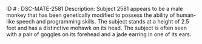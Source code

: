 ID # : DSC-MATE-2581
Description: Subject 2581 appears to be a male monkey that has been genetically modified to possess the ability of human-like speech and programming skills. The subject stands at a height of 2.5 feet and has a distinctive mohawk on its head. The subject is often seen with a pair of goggles on its forehead and a jade earring in one of its ears.